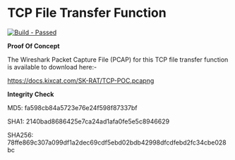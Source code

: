 # TCP File Transfer Function #

<p align="left">
    </a>
    <a href="https://github.com/SyafiqHadzir/Stealth-Kid-RAT/tree/Concept/dev/file-transfer/TCP/bin">
        <img src="https://img.shields.io/badge/Build-Passed-brightgreen.svg?style=plastic?maxAge=7200" alt="Build - Passed">
    </a>
</p>

**Proof Of Concept**

The Wireshark Packet Capture File (PCAP) for this TCP file transfer function is available to download here:-

<a href="https://docs.kixcat.com/SK-RAT/TCP-POC.pcapng">https://docs.kixcat.com/SK-RAT/TCP-POC.pcapng</a>

**Integrity Check**

MD5:    fa598cb84a5723e76e24f598f87337bf

SHA1:   2140bad8686425e7ca24ad1afa0fe5e5c8946629

SHA256: 78ffe869c307a099df1a2dec69cdf5ebd02bdb42998dfcdfebd2fc34cbe028bc
